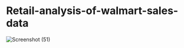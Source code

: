 # Retail-analysis-of-walmart-sales-data
![Screenshot (51)](https://user-images.githubusercontent.com/107632474/180464282-28613e7f-faf9-4090-9e8c-a5e0ef3a6852.png)
